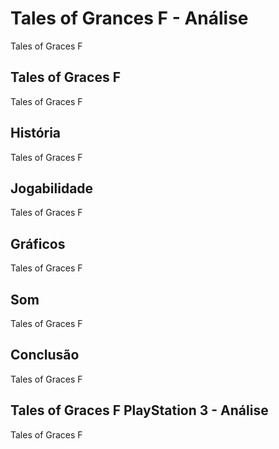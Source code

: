 ---
---

# Tales of Grances F - Análise

Tales of Graces F

## Tales of Graces F

Tales of Graces F

## História

Tales of Graces F

## Jogabilidade

Tales of Graces F

## Gráficos

Tales of Graces F

## Som

Tales of Graces F

## Conclusão

Tales of Graces F

## Tales of Graces F PlayStation 3 - Análise

Tales of Graces F
